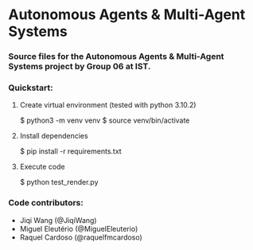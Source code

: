 # Autonomous Agents & Multi-Agent Systems

### Source files for the Autonomous Agents & Multi-Agent Systems project by Group 06 at IST.

### Quickstart:

1. Create virtual environment (tested with python 3.10.2)

    $ python3 -m venv venv
    $ source venv/bin/activate

2. Install dependencies

    $ pip install -r requirements.txt

3. Execute code

    $ python test_render.py

### Code contributors:

- Jiqi Wang (@JiqiWang)
- Miguel Eleutério (@MiguelEleuterio)
- Raquel Cardoso (@raquelfmcardoso)

